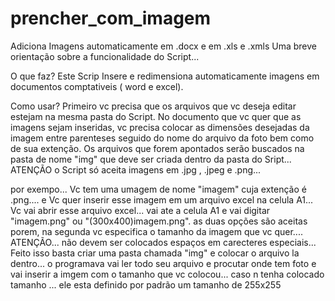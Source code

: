 # prencher_com_imagem
Adiciona Imagens automaticamente em .docx e em .xls e .xmls
Uma breve orientação sobre a funcionalidade do Script...

O que faz?
Este Scrip Insere e redimensiona automaticamente imagens em documentos comptativeis ( word e excel).

Como usar?
Primeiro vc precisa que os arquivos que vc deseja editar estejam na mesma pasta do Script.
No documento que vc quer que as imagens sejam inseridas, vc precisa colocar as dimensões desejadas da imagem
entre parenteses seguido do nome do arquivo da foto bem como de sua extenção. Os arquivos que forem apontados 
serão buscados na pasta de nome "img" que deve ser criada dentro da pasta do Sript...
ATENÇÃO o Script só aceita imagens em .jpg , .jpeg e .png...

por exempo...
Vc tem uma umagem de nome "imagem" cuja extenção é .png.... e Vc quer inserir esse imagem em um arquivo excel na celula A1...
Vc vai abrir esse arquivo excel... vai ate a celula A1 e vai digitar "imagem.png" ou "(300x400)imagem.png".
as duas opções são aceitas porem, na segunda vc especifica o tamanho da imagem que vc quer.... ATENÇÃO... não devem ser 
colocados espaços em carecteres especiais...
Feito isso basta criar uma pasta chamada "img" e colocar o arquivo la dentro...
o programava vai ler todo seu arquivo e procutar onde tem foto e vai inserir a imgem com o tamanho que vc colocou... 
caso n tenha colocado tamanho ... ele esta definido por padrão um tamanho de 255x255
